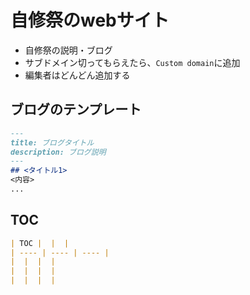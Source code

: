 # 自修祭のwebサイト
- 自修祭の説明・ブログ
- サブドメイン切ってもらえたら、`Custom domain`に追加
- 編集者はどんどん追加する

## ブログのテンプレート
```md:docs/blog/年/月/日/blog.md
---
title: ブログタイトル
description: ブログ説明
---
## <タイトル1>
<内容>
...
```

## TOC
```md
| TOC |  |  |
| ---- | ---- | ---- |
|  |  |  |
|  |  |  |
|  |  |  |

```
